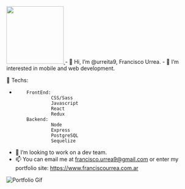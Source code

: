 <a href="https://www.franciscourrea.com.ar">
  <img height="150" src="./portfolio_gif.gif" />
</a>
- 👋 Hi, I’m @urreita9, Francisco Urrea.
- 👀 I’m interested in mobile and web development.
 
  🌱 Techs:
-         FrontEnd:
                   CSS/Sass
                   Javascript
                   React
                   Redux
          Backend:
                   Node
                   Express
                   PostgreSQL
                   Sequelize   
                    
- 💞️ I’m looking to work on a dev team.
- 📫 You can email me at francisco.urrea9@gmail.com or enter my portfolio site: https://www.franciscourrea.com.ar

<!---
urreita9/urreita9 is a ✨ special ✨ repository because its `README.md` (this file) appears on your GitHub profile.
You can click the Preview link to take a look at your changes.
--->

![Portfolio Gif](https://github.com/urreita9/urreita9/blob/master/portfolio_gif.gif)
